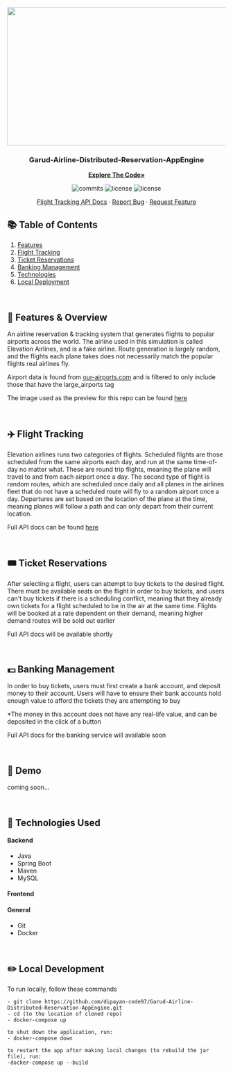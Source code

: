 <div align="center">
  <kbd> <img src="https://github.com/dipayan-code97/Garud-Airline-Distributed-Reservation-AppEngine/assets/105665813/13133968-b09d-4036-b944-ac32a0c66a41" width="700" height="318"/> </kbd>
  

  <h3 align="center">Garud-Airline-Distributed-Reservation-AppEngine</h3>

  <a href="https://github.com/dipayan-code97/Garud-Airlines-Distributed-Reservation-AppEngine/edit/main/backend"><strong>Explore The Code»</strong></a>
    </br>
    <p>
      <img src="https://img.shields.io/github/commit-activity/m/dipayan-code97/Garud-Airline-Distributed-Reservation-AppEngine" alt="commits" />
      <img src="https://img.shields.io/github/issues/dipayan-code97/Garud-Airline-Distributed-Reservation-AppEngine" alt="license" />
      <img src="https://img.shields.io/github/license/dipayan-code97/Garud-Airline-Distributed-Reservation-AppEngine" alt="license" />
    </p> 
    <a href="https://github.com/dipayan-code97/Garud-Airline-Distributed-Reservation-AppEngine/blob/main/backend/flight-tracking-engine-package/flight-tracking-documentation.md">Flight Tracking API Docs</a>
    ·
    <a href="https://github.com/dipayan-code97/Garud-Airline-Distributed-Reservation-AppEngine/issues">Report Bug</a>
    ·
    <a href="https://github.com/dipayan-code97/Garud-Airline-Distributed-Reservation-AppEngine/issues">Request Feature</a>
</div>

## :books: Table of Contents

<ol>
    <li><a href="#features">Features</a></li>
    <li><a href="#tracking">Flight Tracking</a></li>
    <li><a href="#tickets">Ticket Reservations</a></li>
    <li><a href="#banking">Banking Management</a></li>
    <li><a href="#technologies">Technologies</a></li>
    <li><a href="#local-dev">Local Deployment</a></li>
</ol>    

<br/> 
<!-- -------------------------------------------------------------------------------------------------------------------------------------------- -->

## 📓 Features & Overview <a id="features"></a>
An airline reservation & tracking system that generates flights to popular airports across the world. The airline used in this simulation is called Elevation Airlines, and is a fake airline. Route generation is largely random, and the flights each plane takes does not necessarily match the popular flights real airlines fly.

Airport data is found from <a href="https://ourairports.com/data"/>our-airports.com</a> and is filtered to only include those that have the large_airports tag

The image used as the preview for this repo can be found <a href="https://wallpaperaccess.com/full/254381.jpg" />here </a>

<br>

## ✈️ Flight Tracking <a id="tracking"></a>
Elevation airlines runs two categories of flights. Scheduled flights are those scheduled from the same airports each day, and run at the same time-of-day no matter what. These are round trip flights, meaning the plane will travel to and from each airport once a day. The second type of flight is random routes, which are scheduled once daily and all planes in the airlines fleet that do not have a scheduled route will fly to a random airport once a day. Departures are set based on the location of the plane at the time, meaning planes will follow a path and can only depart from their current location.

Full API docs can be found <a href="https://github.com/Jackson-Wozniak/Airline-Reservation-System/blob/main/backend/flight-tracking-service/flight-tracking-documentation.md" />here</a>

<br>

## 🎟️ Ticket Reservations <a id="tickets"></a>
After selecting a flight, users can attempt to buy tickets to the desired flight. There must be available seats on the flight in order to buy tickets, and users can't buy tickets if there is a scheduling conflict, meaning that they already own tickets for a flight scheduled to be in the air at the same time. Flights will be booked at a rate dependent on their demand, meaning higher demand routes will be sold out earlier

Full API docs will be available shortly

<br>

## 💵 Banking Management <a id="banking"></a>
In order to buy tickets, users must first create a bank account, and deposit money to their account. Users will have to ensure their bank accounts hold enough value to afford the tickets they are attempting to buy

*The money in this account does not have any real-life value, and can be deposited in the click of a button

Full API docs for the banking service will available soon

<br>

## 🔌 Demo <a id="demo"></a>
coming soon...

<br>

## 📱 Technologies Used <a id="technologies"></a>

#### Backend
- Java
- Spring Boot
- Maven
- MySQL

#### Frontend

#### General
- Git
- Docker

<br>

## ✏️ Local Development <a id="local-dev"></a>

To run locally, follow these commands

```
- git clone https://github.com/dipayan-code97/Garud-Airline-Distributed-Reservation-AppEngine.git
- cd (to the location of cloned repo)
- docker-compose up

to shut down the application, run:
- docker-compose down

to restart the app after making local changes (to rebuild the jar file), run:
-docker-compose up --build
```
